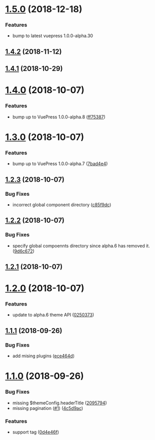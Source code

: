 <a name="1.5.0"></a>
# [1.5.0](https://github.com/ulivz/vuepress-theme-egoist/compare/v1.4.2...v1.5.0) (2018-12-18)


### Features

* bump to latest vuepress 1.0.0-alpha.30

<a name="1.4.2"></a>
## [1.4.2](https://github.com/ulivz/vuepress-theme-egoist/compare/v1.4.1...v1.4.2) (2018-11-12)



<a name="1.4.1"></a>
## [1.4.1](https://github.com/ulivz/vuepress-theme-egoist/compare/v1.4.0...v1.4.1) (2018-10-29)



<a name="1.4.0"></a>
# [1.4.0](https://github.com/ulivz/vuepress-theme-egoist/compare/v1.3.0...v1.4.0) (2018-10-07)


### Features

* bump up to VuePress 1.0.0-alpha.8 ([ff75387](https://github.com/ulivz/vuepress-theme-egoist/commit/ff75387))



<a name="1.3.0"></a>
# [1.3.0](https://github.com/ulivz/vuepress-theme-egoist/compare/v1.2.3...v1.3.0) (2018-10-07)


### Features

* bump up to VuePress 1.0.0-alpha.7 ([7bad4e4](https://github.com/ulivz/vuepress-theme-egoist/commit/7bad4e4))



<a name="1.2.3"></a>
## [1.2.3](https://github.com/ulivz/vuepress-theme-egoist/compare/v1.2.2...v1.2.3) (2018-10-07)


### Bug Fixes

* incorrect global component directory ([c85f9dc](https://github.com/ulivz/vuepress-theme-egoist/commit/c85f9dc))



<a name="1.2.2"></a>
## [1.2.2](https://github.com/ulivz/vuepress-theme-egoist/compare/v1.2.1...v1.2.2) (2018-10-07)


### Bug Fixes

* specify global compoennts directory since alpha.6 has removed it. ([9d6c672](https://github.com/ulivz/vuepress-theme-egoist/commit/9d6c672))



<a name="1.2.1"></a>
## [1.2.1](https://github.com/ulivz/vuepress-theme-egoist/compare/v1.2.0...v1.2.1) (2018-10-07)



<a name="1.2.0"></a>
# [1.2.0](https://github.com/ulivz/vuepress-theme-egoist/compare/v1.1.1...v1.2.0) (2018-10-07)


### Features

* update to alpha.6 theme API ([0250373](https://github.com/ulivz/vuepress-theme-egoist/commit/0250373))



<a name="1.1.1"></a>
## [1.1.1](https://github.com/ulivz/vuepress-theme-egoist/compare/v1.1.0...v1.1.1) (2018-09-26)


### Bug Fixes

* add mising plugins ([ece464d](https://github.com/ulivz/vuepress-theme-egoist/commit/ece464d))



<a name="1.1.0"></a>
# [1.1.0](https://github.com/ulivz/vuepress-theme-egoist/compare/2095794...v1.1.0) (2018-09-26)


### Bug Fixes

* missing $themeConfig.headerTitle ([2095794](https://github.com/ulivz/vuepress-theme-egoist/commit/2095794))
* missing pagination ([#1](https://github.com/ulivz/vuepress-theme-egoist/issues/1)) ([4c5d9ac](https://github.com/ulivz/vuepress-theme-egoist/commit/4c5d9ac))


### Features

* support tag ([0d4e46f](https://github.com/ulivz/vuepress-theme-egoist/commit/0d4e46f))



